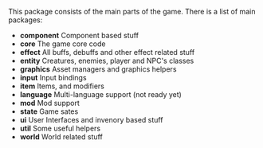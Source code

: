 This package consists of the main parts of the game.
There is a list of main packages:

 * **component** Component based stuff
 * **core** The game core code
 * **effect** All buffs, debuffs and other effect related stuff
 * **entity** Creatures, enemies, player and NPC's classes
 * **graphics** Asset managers and graphics helpers
 * **input** Input bindings
 * **item** Items, and modifiers
 * **language** Multi-language support (not ready yet)
 * **mod** Mod support
 * **state** Game sates
 * **ui** User Interfaces and invenory based stuff
 * **util** Some useful helpers
 * **world** World related stuff
